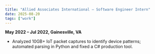 ```yaml
---
title: "Allied Associates International — Software Engineer Intern"
date: 2025-08-20
tags: ["work"]
---
```


**May 2022 – Jul 2022, Gainesville, VA**

- Analyzed 10GB+ IoT packet captures to identify device patterns; automated parsing in Python and fixed a C# production tool.
